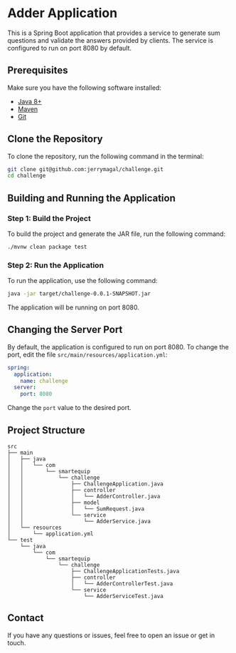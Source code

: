 
# Adder Application

This is a Spring Boot application that provides a service to generate sum questions and validate the answers provided by clients. The service is configured to run on port 8080 by default.

## Prerequisites

Make sure you have the following software installed:

- [Java 8+](https://www.oracle.com/java/technologies/javase-jdk8-downloads.html)
- [Maven](https://maven.apache.org/)
- [Git](https://git-scm.com/)

## Clone the Repository

To clone the repository, run the following command in the terminal:

```sh
git clone git@github.com:jerrymagal/challenge.git
cd challenge
```

## Building and Running the Application

### Step 1: Build the Project

To build the project and generate the JAR file, run the following command:

```sh
./mvnw clean package test
```

### Step 2: Run the Application

To run the application, use the following command:

```sh
java -jar target/challenge-0.0.1-SNAPSHOT.jar
```

The application will be running on port 8080.

## Changing the Server Port

By default, the application is configured to run on port 8080. To change the port, edit the file `src/main/resources/application.yml`:

```yaml
spring:
  application:
    name: challenge
  server:
    port: 8080
```

Change the `port` value to the desired port.

## Project Structure

```
src
├── main
│   ├── java
│   │   └── com
│   │       └── smartequip
│   │           └── challenge
│   │               ├── ChallengeApplication.java
│   │               ├── controller
│   │               │   └── AdderController.java
│   │               ├── model
│   │               │   └── SumRequest.java
│   │               └── service
│   │                   └── AdderService.java
│   └── resources
│       └── application.yml
└── test
    └── java
        └── com
            └── smartequip
                └── challenge
                    ├── ChallengeApplicationTests.java
                    ├── controller
                    │   └── AdderControllerTest.java
                    └── service
                        └── AdderServiceTest.java
```

## Contact

If you have any questions or issues, feel free to open an issue or get in touch.
